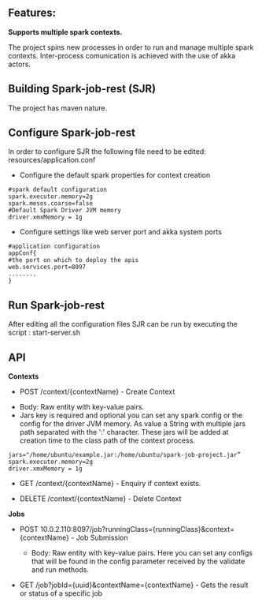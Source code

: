 ## Features:

**Supports multiple spark contexts.**

The project spins new processes in order to run and manage multiple spark contexts. Inter-process comunication is achieved with the use of akka actors.

## Building Spark-job-rest (SJR)

The project has maven nature.

## Configure Spark-job-rest

In order to configure SJR the following file need to be edited: resources/application.conf

* Configure the default spark properties for context creation
``` 
#spark default configuration
spark.executor.memory=2g
spark.mesos.coarse=false
#Default Spark Driver JVM memory
driver.xmxMemory = 1g
```
* Configure settings like web server port and akka system ports
```
#application configuration
appConf{
#the port on which to deploy the apis
web.services.port=8097
........
}
```

## Run Spark-job-rest

After editing all the configuration files SJR can be run by executing the script : start-server.sh

## API

**Contexts**

- POST /context/{contextName}  -  Create Context

 * Body:  Raw entity with key-value pairs. 
 * Jars key is required and optional you can set any spark config or the config for the driver JVM memory. As value a String with multiple jars path separated with the ':' character. These jars will be added at creation time to the class path of the context process.
  ``` 
 jars="/home/ubuntu/example.jar:/home/ubuntu/spark-job-project.jar”
 spark.executor.memory=2g
 driver.xmxMemory = 1g
  ```

- GET /context/{contextName}  -  Enquiry if context exists. 

- DELETE /context/{contextName}  -  Delete Context

**Jobs**

- POST 10.0.2.110:8097/job?runningClass={runningClass}&context={contextName}  - Job Submission 

  * Body:  Raw entity with key-value pairs. Here you can set any configs that will be found in the config parameter received by the validate and run methods.

- GET /job?jobId={uuid}&contextName={contextName} - Gets the result or status of a specific job
